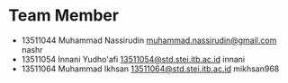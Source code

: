 Team Member
===========
- 13511044 Muhammad Nassirudin muhammad.nassirudin@gmail.com nashr
- 13511054 Innani Yudho'afi 13511054@std.stei.itb.ac.id innani
- 13511064 Muhammad Ikhsan 13511064@std.stei.itb.ac.id mikhsan968
